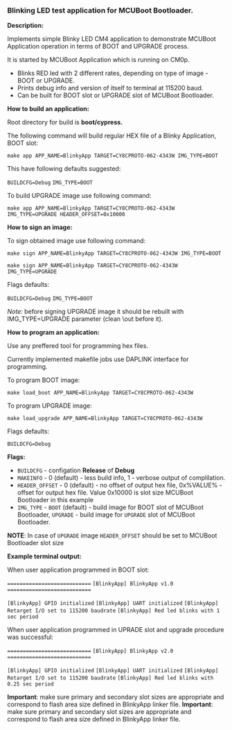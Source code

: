 ### Blinking LED test application for MCUBoot Bootloader.

**Description:**

Implements simple Blinky LED CM4 application to demonstrate MCUBoot Application operation in terms of BOOT and UPGRADE process.

It is started by MCUBoot Application which is running on CM0p.

* Blinks RED led with 2 different rates, depending on type of image - BOOT or UPGRADE.
* Prints debug info and version of itself to terminal at 115200 baud.
* Can be built for BOOT slot or UPGRADE slot of MCUBoot Bootloader.

**How to build an application:**

Root directory for build is **boot/cypress.**

The following command will build regular HEX file of a Blinky Application, BOOT slot:

`make app APP_NAME=BlinkyApp TARGET=CY8CPROTO-062-4343W IMG_TYPE=BOOT`

This have following defaults suggested:

`BUILDCFG=Debug`
`IMG_TYPE=BOOT`

To build UPGRADE image use following command:

`make app APP_NAME=BlinkyApp TARGET=CY8CPROTO-062-4343W IMG_TYPE=UPGRADE HEADER_OFFSET=0x10000`

**How to sign an image:**

To sign obtained image use following command:

`make sign APP_NAME=BlinkyApp TARGET=CY8CPROTO-062-4343W IMG_TYPE=BOOT`

`make sign APP_NAME=BlinkyApp TARGET=CY8CPROTO-062-4343W IMG_TYPE=UPGRADE`

Flags defaults:

`BUILDCFG=Debug`
`IMG_TYPE=BOOT`

*Note:* before signing UPGRADE image it should be rebuilt with IMG_TYPE=UPGRADE parameter (clean \out before it).

**How to program an application:**

Use any preffered tool for programming hex files.

Currently implemented makefile jobs use DAPLINK interface for programming.

To program BOOT image:

`make load_boot APP_NAME=BlinkyApp TARGET=CY8CPROTO-062-4343W`

To program UPGRADE image:

`make load_upgrade APP_NAME=BlinkyApp TARGET=CY8CPROTO-062-4343W`

Flags defaults:

`BUILDCFG=Debug`

**Flags:**
- `BUILDCFG` - configation **Release** of **Debug**
- `MAKEINFO` - 0 (default) - less build info, 1 - verbose output of complilation.
- `HEADER_OFFSET` - 0 (default) - no offset of output hex file, 0x%VALUE% - offset for output hex file. Value 0x10000 is slot size MCUBoot Bootloader in this example
- `IMG_TYPE` - `BOOT` (default) - build image for BOOT slot of MCUBoot Bootloader, `UPGRADE` - build image for `UPGRADE` slot of MCUBoot Bootloader.

**NOTE**: In case of `UPGRADE` image `HEADER_OFFSET` should be set to MCUBoot Bootloader slot size

**Example terminal output:**

When user application programmed in BOOT slot:

`===========================`
`[BlinkyApp] BlinkyApp v1.0`
`===========================`

`[BlinkyApp] GPIO initialized`
`[BlinkyApp] UART initialized`
`[BlinkyApp] Retarget I/O set to 115200 baudrate`
`[BlinkyApp] Red led blinks with 1 sec period`

When user application programmed in UPRADE slot and upgrade procedure was successful:

`===========================`
`[BlinkyApp] BlinkyApp v2.0`
`===========================`

`[BlinkyApp] GPIO initialized`
`[BlinkyApp] UART initialized`
`[BlinkyApp] Retarget I/O set to 115200 baudrate`
`[BlinkyApp] Red led blinks with 0.25 sec period`

**Important**: make sure primary and secondary slot sizes are appropriate and correspond to flash area size defined in BlinkyApp linker file.
**Important**: make sure primary and secondary slot sizes are appropriate and correspond to flash area size defined in BlinkyApp linker file.
